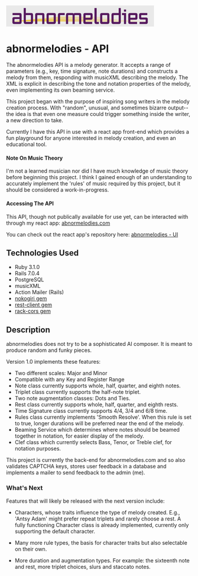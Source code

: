 <img src="abnormelodies-logo-plain-grey-600px.png" title="abnormelodies logo" alt="abnormelodies logo" width="400px">

# abnormelodies - API

The abnormelodies API is a melody generator. It accepts a range of parameters (e.g., key, time signature, note durations) and constructs a melody from them, responding with musicXML describing the melody. The XML is explicit in describing the tone and notation properties of the melody, even implementing its own beaming service.

This project began with the purpose of inspiring song writers in the melody creation process. With "random", unusual, and sometimes bizarre output-- the idea is that even one measure could trigger something inside the writer, a new direction to take.

Currently I have this API in use with a react app front-end which provides a fun playground for anyone interested in melody creation, and even an educational tool.


#### Note On Music Theory

I'm not a learned musician nor did I have much knowledge of music theory before beginning this project. I think I gained enough of an understanding to accurately implement the 'rules' of music required by this project, but it should be considered a work-in-progress.


#### Accessing The API

This API, though not publically available for use yet, can be interacted with through my react app: [abnormelodies.com](abnormelodies.com)

You can check out the react app's repository here: [abnormelodies - UI](https://github.com/technikka/Abnormelodies_FrontEnd)


## Technologies Used

* Ruby 3.1.0
* Rails 7.0.4
* PostgreSQL
* musicXML
* Action Mailer (Rails)
* [nokogiri gem](https://github.com/sparklemotion/nokogiri)
* [rest-client gem](https://github.com/rest-client/rest-client)
* [rack-cors gem](https://github.com/cyu/rack-cors)


## Description

abnormelodies does not try to be a sophisticated AI composer. It is meant to produce random and funky pieces.

Version 1.0 implements these features:

* Two different scales: Major and Minor
* Compatible with any Key and Register Range
* Note class currently supports whole, half, quarter, and eighth notes.
* Triplet class currently supports the half-note triplet.
* Two note augmentation classes: Dots and Ties.
* Rest class currently supports whole, half, quarter, and eighth rests.
* Time Signature class currently supports 4/4, 3/4 and 6/8 time.
* Rules class currently implements 'Smooth Resolve'. When this rule is set to true, longer durations will be preferred near the end of the melody.
* Beaming Service which determines where notes should be beamed together in notation, for easier display of the melody.
* Clef class which currently selects Bass, Tenor, or Treble clef, for notation purposes.

This project is currently the back-end for abnormelodies.com and so also validates CAPTCHA keys, stores user feedback in a database and implements a mailer to send feedback to the admin (me).


### What's Next

Features that will likely be released with the next version include:

* Characters, whose traits influence the type of melody created. E.g., 'Antsy Adam' might prefer repeat triplets and rarely choose a rest. A fully functioning Character class is already implemented, currently only supporting the default character.

* Many more rule types, the basis for character traits but also selectable on their own.

* More duration and augmentation types. For example: the sixteenth note and rest, more triplet choices, slurs and staccato notes.
